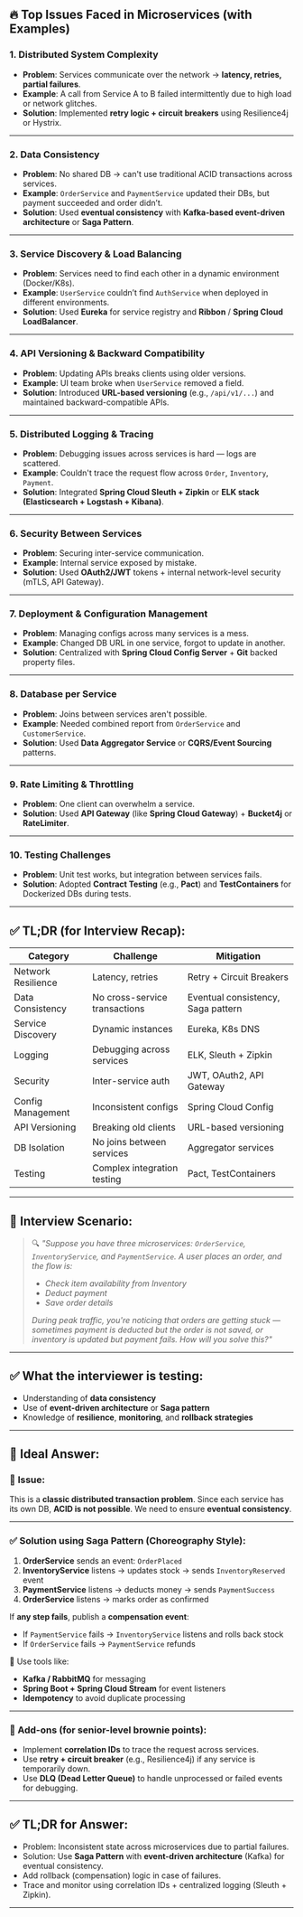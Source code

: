 ## 🔥 Top Issues Faced in Microservices (with Examples)

### 1. **Distributed System Complexity**
- **Problem**: Services communicate over the network → **latency, retries, partial failures**.
- **Example**: A call from Service A to B failed intermittently due to high load or network glitches.
- **Solution**: Implemented **retry logic + circuit breakers** using Resilience4j or Hystrix.

---

### 2. **Data Consistency**
- **Problem**: No shared DB → can't use traditional ACID transactions across services.
- **Example**: `OrderService` and `PaymentService` updated their DBs, but payment succeeded and order didn’t.
- **Solution**: Used **eventual consistency** with **Kafka-based event-driven architecture** or **Saga Pattern**.

---

### 3. **Service Discovery & Load Balancing**
- **Problem**: Services need to find each other in a dynamic environment (Docker/K8s).
- **Example**: `UserService` couldn’t find `AuthService` when deployed in different environments.
- **Solution**: Used **Eureka** for service registry and **Ribbon** / **Spring Cloud LoadBalancer**.

---

### 4. **API Versioning & Backward Compatibility**
- **Problem**: Updating APIs breaks clients using older versions.
- **Example**: UI team broke when `UserService` removed a field.
- **Solution**: Introduced **URL-based versioning** (e.g., `/api/v1/...`) and maintained backward-compatible APIs.

---

### 5. **Distributed Logging & Tracing**
- **Problem**: Debugging issues across services is hard — logs are scattered.
- **Example**: Couldn't trace the request flow across `Order`, `Inventory`, `Payment`.
- **Solution**: Integrated **Spring Cloud Sleuth + Zipkin** or **ELK stack (Elasticsearch + Logstash + Kibana)**.

---

### 6. **Security Between Services**
- **Problem**: Securing inter-service communication.
- **Example**: Internal service exposed by mistake.
- **Solution**: Used **OAuth2/JWT** tokens + internal network-level security (mTLS, API Gateway).

---

### 7. **Deployment & Configuration Management**
- **Problem**: Managing configs across many services is a mess.
- **Example**: Changed DB URL in one service, forgot to update in another.
- **Solution**: Centralized with **Spring Cloud Config Server** + **Git** backed property files.

---

### 8. **Database per Service**
- **Problem**: Joins between services aren't possible.
- **Example**: Needed combined report from `OrderService` and `CustomerService`.
- **Solution**: Used **Data Aggregator Service** or **CQRS/Event Sourcing** patterns.

---

### 9. **Rate Limiting & Throttling**
- **Problem**: One client can overwhelm a service.
- **Solution**: Used **API Gateway** (like **Spring Cloud Gateway**) + **Bucket4j** or **RateLimiter**.

---

### 10. **Testing Challenges**
- **Problem**: Unit test works, but integration between services fails.
- **Solution**: Adopted **Contract Testing** (e.g., **Pact**) and **TestContainers** for Dockerized DBs during tests.

---

## ✅ TL;DR (for Interview Recap):

| Category              | Challenge                           | Mitigation                           |
|-----------------------|--------------------------------------|---------------------------------------|
| Network Resilience    | Latency, retries                    | Retry + Circuit Breakers              |
| Data Consistency      | No cross-service transactions       | Eventual consistency, Saga pattern    |
| Service Discovery     | Dynamic instances                   | Eureka, K8s DNS                       |
| Logging               | Debugging across services           | ELK, Sleuth + Zipkin                  |
| Security              | Inter-service auth                  | JWT, OAuth2, API Gateway              |
| Config Management     | Inconsistent configs                | Spring Cloud Config                   |
| API Versioning        | Breaking old clients                | URL-based versioning                  |
| DB Isolation          | No joins between services           | Aggregator services                   |
| Testing               | Complex integration testing         | Pact, TestContainers                  |

---

## 💬 **Interview Scenario:**

> 🔍 *"Suppose you have three microservices: `OrderService`, `InventoryService`, and `PaymentService`. A user places an order, and the flow is:*
>
> - *Check item availability from Inventory*
> - *Deduct payment*
> - *Save order details*
>
> *During peak traffic, you're noticing that orders are getting stuck — sometimes payment is deducted but the order is not saved, or inventory is updated but payment fails. How will you solve this?"*

---

## ✅ **What the interviewer is testing:**
- Understanding of **data consistency**
- Use of **event-driven architecture** or **Saga pattern**
- Knowledge of **resilience**, **monitoring**, and **rollback strategies**

---

## 🧠 **Ideal Answer:**

### 🔹 **Issue:**
This is a **classic distributed transaction problem**. Since each service has its own DB, **ACID is not possible**. We need to ensure **eventual consistency**.

---

### ✅ **Solution using Saga Pattern (Choreography Style)**:

1. **OrderService** sends an event: `OrderPlaced`
2. **InventoryService** listens → updates stock → sends `InventoryReserved` event
3. **PaymentService** listens → deducts money → sends `PaymentSuccess`
4. **OrderService** listens → marks order as confirmed

If **any step fails**, publish a **compensation event**:
- If `PaymentService` fails → `InventoryService` listens and rolls back stock
- If `OrderService` fails → `PaymentService` refunds

🔧 Use tools like:
- **Kafka / RabbitMQ** for messaging
- **Spring Boot + Spring Cloud Stream** for event listeners
- **Idempotency** to avoid duplicate processing

---

### 🧠 Add-ons (for senior-level brownie points):

- Implement **correlation IDs** to trace the request across services.
- Use **retry + circuit breaker** (e.g., Resilience4j) if any service is temporarily down.
- Use **DLQ (Dead Letter Queue)** to handle unprocessed or failed events for debugging.

---

## ✅ TL;DR for Answer:

- Problem: Inconsistent state across microservices due to partial failures.
- Solution: Use **Saga Pattern** with **event-driven architecture** (Kafka) for eventual consistency.
- Add rollback (compensation) logic in case of failures.
- Trace and monitor using correlation IDs + centralized logging (Sleuth + Zipkin).

---

